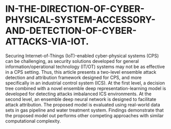 # IN-THE-DIRECTION-OF-CYBER-PHYSICAL-SYSTEM-ACCESSORY-AND-DETECTION-OF-CYBER-ATTACKS-VIA-IOT.

Securing Internet-of-Things (IoT)-enabled cyber-physical systems (CPS) can be challenging, as security solutions developed for general information/operational technology (IT/OT) systems may not be as effective in a CPS setting. Thus, this article presents a two-level ensemble attack detection and attribution framework designed for CPS, and more specifically in an industrial control system (ICS). At the first level, a decision tree combined with a novel ensemble deep representation-learning model is developed for detecting attacks imbalanced ICS environments. At the second level, an ensemble deep neural network is designed to facilitate attack attribution. The proposed model is evaluated using real-world data sets in gas pipeline and water treatment system. Findings demonstrate that the proposed model out performs other competing approaches with similar computational complexity.
